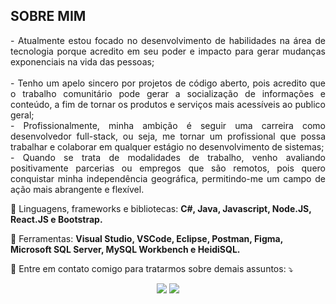 <h2>SOBRE MIM</h2>
<p align="justify"> 
- Atualmente estou focado no desenvolvimento de habilidades na área de tecnologia porque acredito em seu poder e impacto para gerar mudanças exponenciais na vida das pessoas;<br><br>
- Tenho um apelo sincero por projetos de código aberto, pois acredito que o trabalho comunitário pode gerar a socialização de informações e conteúdo, a fim de tornar os produtos e serviços mais acessíveis ao publico geral;<br>
- Profissionalmente, minha ambição é seguir uma carreira como desenvolvedor full-stack, ou seja, me tornar um profissional que possa trabalhar e colaborar em qualquer estágio no desenvolvimento de sistemas;<br>
- Quando se trata de modalidades de trabalho, venho avaliando positivamente parcerias ou empregos que são remotos, pois quero conquistar minha independência geográfica, permitindo-me um campo de ação mais abrangente e flexível.<br></p>

<p align="left">
  🦄 Linguagens, frameworks e bibliotecas: <strong>C#, Java, Javascript, Node.JS, React.JS e Bootstrap.</strong>
</p>

<p align="left">
  💼 Ferramentas: <strong>Visual Studio, VSCode, Eclipse, Postman, Figma, Microsoft SQL Server, MySQL Workbench e HeidiSQL.</strong>
</p>

<p align="left">
  💌 Entre em contato comigo para tratarmos sobre demais assuntos: ⤵️
</p>

<p align="center">
  <a href="diegocostaxp@gmail.com" alt="Gmail">
  <img src="https://img.shields.io/badge/-Gmail-FF0000?style=flat-square&labelColor=FF0000&logo=gmail&logoColor=white&link=diegocostaxp@gmail.com"></a>

  <a href="https://www.linkedin.com/in/diegodealmeidacosta" alt="Linkedin">
  <img src="https://img.shields.io/badge/-Linkedin-0e76a8?style=flat-square&logo=Linkedin&logoColor=white&link=https://www.linkedin.com/in/diegodealmeidacosta" /></a>
</p>
